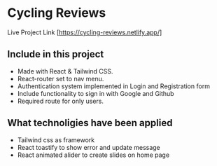 # Cycling Reviews

Live Project Link [https://cycling-reviews.netlify.app/]

## Include in this project
* Made with React & Tailwind CSS.
* React-router set to nav menu.
* Authentication system implemented in Login and Registration form
* Include functionality to sign in with Google and Github
* Required route for only users.

## What technoligies have been applied
* Tailwind css as framework
* React  toastify to show error and update message
* React animated alider to create slides on home page